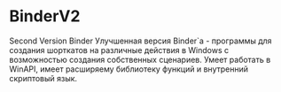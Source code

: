 # BinderV2
Second Version Binder
Улучшенная версия Binder`а - программы для создания шорткатов на различные действия в Windows с возможностью создания собственных сценариев. Умеет работать в WinAPI, имеет расширяему библиотеку функций и внутренний скриптовый язык.
